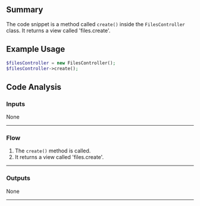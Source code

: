 ## Summary
The code snippet is a method called `create()` inside the `FilesController` class. It returns a view called 'files.create'.

## Example Usage
```php
$filesController = new FilesController();
$filesController->create();
```

## Code Analysis
### Inputs
None
___
### Flow
1. The `create()` method is called.
2. It returns a view called 'files.create'.
___
### Outputs
None
___
